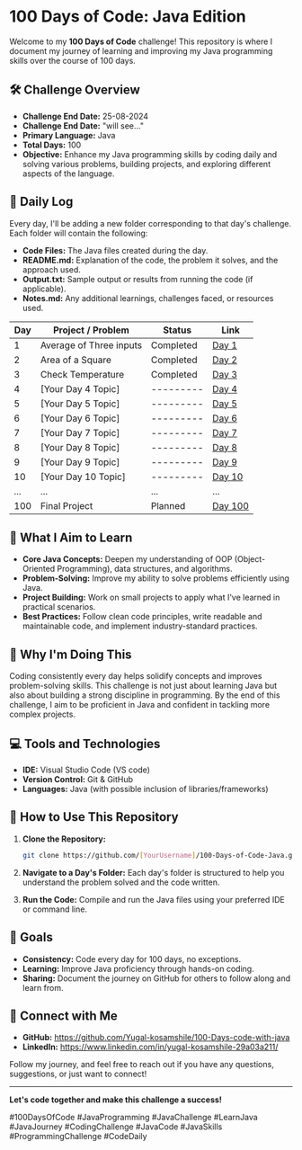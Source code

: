 # 100 Days of Code: Java Edition

Welcome to my **100 Days of Code** challenge! This repository is where I document my journey of learning and improving my Java programming skills over the course of 100 days. 

## 🛠️ Challenge Overview

- **Challenge End Date:** 25-08-2024
- **Challenge End Date:** "will see..."
- **Primary Language:** Java
- **Total Days:** 100
- **Objective:** Enhance my Java programming skills by coding daily and solving various problems, building projects, and exploring different aspects of the language.

## 📅 Daily Log

Every day, I'll be adding a new folder corresponding to that day's challenge. Each folder will contain the following:

- **Code Files:** The Java files created during the day.
- **README.md:** Explanation of the code, the problem it solves, and the approach used.
- **Output.txt:** Sample output or results from running the code (if applicable).
- **Notes.md:** Any additional learnings, challenges faced, or resources used.

| Day | Project / Problem | Status | Link |
|-----|-------------------|--------|------|
| 1   | Average of Three inputs | Completed | [Day 1](./Day%201) |
| 2   | Area of a Square | Completed | [Day 2](./Day%202) |
| 3   | Check Temperature | Completed | [Day 3](./Day%203) |
| 4   | [Your Day 4 Topic] | --------- | [Day 4](./Day%204) |
| 5   | [Your Day 5 Topic] | --------- | [Day 5](./Day%205) |
| 6   | [Your Day 6 Topic] | --------- | [Day 6](./Day%206) |
| 7   | [Your Day 7 Topic] | --------- | [Day 7](./Day%207) |
| 8   | [Your Day 8 Topic] | --------- | [Day 8](./Day%208) |
| 9   | [Your Day 9 Topic] | --------- | [Day 9](./Day%209) |
| 10  | [Your Day 10 Topic] | --------- | [Day 10](./Day%2010)|
| ... | ... | ... | ... |
| 100 | Final Project | Planned | [Day 100](./Day100) |

## 🧠 What I Aim to Learn

- **Core Java Concepts:** Deepen my understanding of OOP (Object-Oriented Programming), data structures, and algorithms.
- **Problem-Solving:** Improve my ability to solve problems efficiently using Java.
- **Project Building:** Work on small projects to apply what I've learned in practical scenarios.
- **Best Practices:** Follow clean code principles, write readable and maintainable code, and implement industry-standard practices.

## 🚀 Why I'm Doing This

Coding consistently every day helps solidify concepts and improves problem-solving skills. This challenge is not just about learning Java but also about building a strong discipline in programming. By the end of this challenge, I aim to be proficient in Java and confident in tackling more complex projects.

## 💻 Tools and Technologies

- **IDE:** Visual Studio Code (VS code)
- **Version Control:** Git & GitHub
- **Languages:** Java (with possible inclusion of libraries/frameworks)

## 📝 How to Use This Repository

1. **Clone the Repository:**
   ```bash
   git clone https://github.com/[YourUsername]/100-Days-of-Code-Java.git
   ```
2. **Navigate to a Day's Folder:**
   Each day's folder is structured to help you understand the problem solved and the code written.

3. **Run the Code:**
   Compile and run the Java files using your preferred IDE or command line.

## 🎯 Goals

- **Consistency:** Code every day for 100 days, no exceptions.
- **Learning:** Improve Java proficiency through hands-on coding.
- **Sharing:** Document the journey on GitHub for others to follow along and learn from.

## 📢 Connect with Me

- **GitHub:** https://github.com/Yugal-kosamshile/100-Days-code-with-java
- **LinkedIn:** https://www.linkedin.com/in/yugal-kosamshile-29a03a211/

Follow my journey, and feel free to reach out if you have any questions, suggestions, or just want to connect!

---

**Let's code together and make this challenge a success!**

#100DaysOfCode #JavaProgramming  #JavaChallenge #LearnJava #JavaJourney #CodingChallenge #JavaCode #JavaSkills #ProgrammingChallenge #CodeDaily
